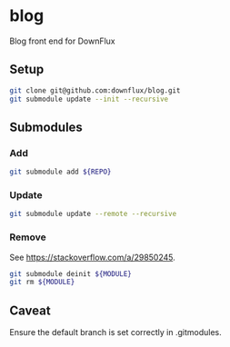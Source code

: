 # blog
Blog front end for DownFlux

## Setup

```bash
git clone git@github.com:downflux/blog.git
git submodule update --init --recursive
```

## Submodules

### Add

```bash
git submodule add ${REPO}
```

### Update

```bash
git submodule update --remote --recursive
```

### Remove

See https://stackoverflow.com/a/29850245.

```bash
git submodule deinit ${MODULE}
git rm ${MODULE}
```

## Caveat

Ensure the default branch is set correctly in .gitmodules.
